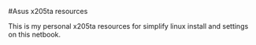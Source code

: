 #Asus x205ta resources

This is my personal x205ta resources for simplify linux install and settings on this netbook.
